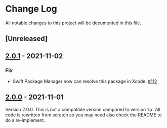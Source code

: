 # Change Log

All notable changes to this project will be documented in this file.

## [Unreleased]

## [2.0.1] - 2021-11-02

### Fix

- Swift Package Manager now can resolve this package in Xcode. [#112](https://github.com/onevcat/APNGKit/pull/112)

## [2.0.0] - 2021-11-01

Version 2.0.0. This is not a compatible version compared to version 1.x. All code is rewritten from scratch so you may
need also check the README to do a re-implement.

[2.0.0]: https://github.com/onevcat/APNGKit/compare/1.3.2...2.0.0
[2.0.1]: https://github.com/onevcat/APNGKit/compare/2.0.0...2.0.1
